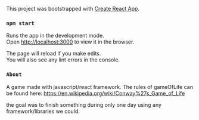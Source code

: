 This project was bootstrapped with [Create React App](https://github.com/facebook/create-react-app).

### `npm start`

Runs the app in the development mode.<br>
Open [http://localhost:3000](http://localhost:3000) to view it in the browser.

The page will reload if you make edits.<br>
You will also see any lint errors in the console.

### `About`


A game made with javascript/react framework. The rules of gameOfLife can be found here:  https://en.wikipedia.org/wiki/Conway%27s_Game_of_Life

the goal was to finish something during only one day using any framework/libraries we could.
